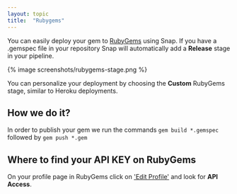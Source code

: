 ```yaml
---
layout: topic
title:  "Rubygems"
---
```


You can easily deploy your gem to [RubyGems](https://rubygems.org/) using Snap. If you have a .gemspec file in your repository Snap will automatically add a **Release** stage in your pipeline.

{% image screenshots/rubygems-stage.png %}

You can personalize your deployment by choosing the **Custom** RubyGems stage, similar to Heroku deployments.

## How we do it?

In order to publish your gem we run the commands `gem build *.gemspec` followed by `gem push *.gem`

## Where to find your API KEY on RubyGems

On your profile page in RubyGems click on ['Edit Profile'](https://rubygems.org/profile/edit) and look for **API Access**.
